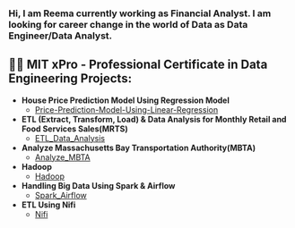 ### Hi, I am Reema currently working as Financial Analyst. I am looking for career change in the world of Data as Data Engineer/Data Analyst.

<h2>👨‍💻 MIT xPro - Professional Certificate in Data Engineering Projects:</h2> 

- <b>House Price Prediction Model Using Regression Model </b>
  - [Price-Prediction-Model-Using-Linear-Regression](https://github.com/reema93jain/Price-Prediction-Model-Using-Linear-Regression)
- <b>ETL (Extract, Transform, Load) & Data Analysis for Monthly Retail and Food Services Sales(MRTS) </b>
  - [ETL_Data_Analysis](https://github.com/reema93jain/ETL_Data_Analysis)
- <b>Analyze Massachusetts Bay Transportation Authority(MBTA) </b>
  - [Analyze_MBTA](https://github.com/reema93jain/Analyze_MBTA)
- <b>Hadoop</b>
  - [Hadoop](https://github.com/reema93jain/Hadoop)
- <b>Handling Big Data Using Spark & Airflow </b>
  - [Spark_Airflow](https://github.com/reema93jain/Spark_Airflow)
- <b>ETL Using Nifi </b>
  - [Nifi](https://github.com/reema93jain/Nifi)
